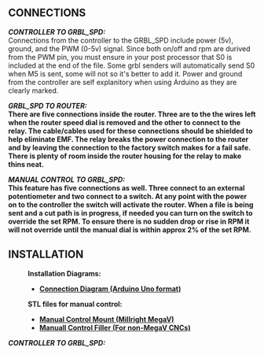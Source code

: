 <!DOCTYPE html>
<html lang="en">
<head>

</head>
<body> 
  
  <h2>CONNECTIONS</h2>
  <p><b><i>CONTROLLER TO GRBL_SPD:</i></b></br>  Connections from the controller to the GRBL_SPD include power (5v), ground, and the PWM (0-5v) signal. Since both on/off and rpm are durived from the PWM pin, you must ensure in your post processor that S0 is included at the end of the file. Some grbl senders will automatically send S0 when M5 is sent, some will not so it's better to add it. Power and ground from the controller are self explanitory when using Arduino as they are clearly marked.
  </p>
  
  <p><b><i>GRBL_SPD TO ROUTER:</i><b></br>  There are five connections inside the router. Three are to the the wires left when the router speed dial is removed and the other to connect to the relay. The cable/cables used for these connections should be shielded to help eliminate EMF. The relay breaks the power connection to the router and by leaving the connection to the factory switch makes for a fail safe. There is plenty of room inside the router housing for the relay to make thins neat.
  </p>
  
  <p><b><i>MANUAL CONTROL TO GRBL_SPD:</i><b></br> This feature has five connections as well. Three connect to an external potentiometer and two connect to a switch. At any point with the power on to the controller the switch will activate the router. When a file is being sent and a cut path is in progress, if needed you can turn on the switch to override the set RPM. To ensure there is no sudden drop or rise in RPM it will not override until the manual dial is within approx 2% of the set RPM. 
  </p>
    
  <h2>INSTALLATION</h2>
  <figure>
      <figcaption>Installation Diagrams:</figcaption>
      <ul>
        <li><a href="https://github.com/ThunderCNC/GRBL_SPD/blob/main/installation/ConnectionDiagram.pdf">Connection Diagram (Arduino Uno format)</a></li>
      </ul>
  </figure>
  <figure>
      <figcaption>STL files for manual control:</figcaption>
      <ul>
        <li><a href="https://github.com/ThunderCNC/GRBL_SPD/blob/main/stl/ManualMount.stl">Manual Control Mount (Millright MegaV)</a></li>
        <li><a href="https://github.com/ThunderCNC/GRBL_SPD/blob/main/stl/FillerMount.stl">Manuall Control Filler (For non-MegaV CNCs)</a></li>
      </ul>
  </figure>
  <p><b><i>CONTROLLER TO GRBL_SPD:</i></b>
    
  </p>
</body>
</html>

